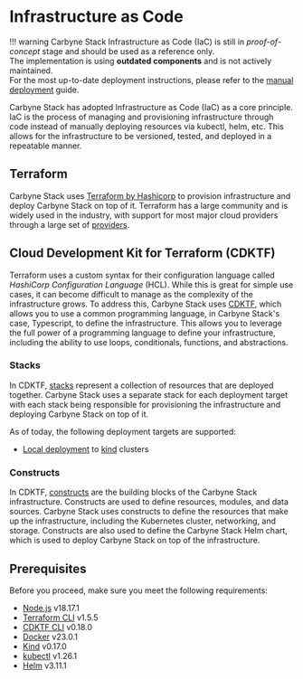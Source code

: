 # Infrastructure as Code

!!! warning
    Carbyne Stack Infrastructure as Code (IaC) is still in *proof-of-concept*
    stage and should be used as a reference only.<br>
    The implementation is using **outdated components** and is not actively 
    maintained.<br>
    For the most up-to-date deployment instructions, please refer to the
    [manual deployment](../manual) guide.

Carbyne Stack has adopted Infrastructure as Code (IaC) as a core principle.
IaC is the process of managing and provisioning infrastructure through code
instead of manually deploying resources via kubectl, helm, etc. This allows
for the infrastructure to be versioned, tested, and deployed in a repeatable
manner.

## Terraform

Carbyne Stack uses [Terraform by Hashicorp](https://www.terraform.io/) to
provision infrastructure and deploy Carbyne Stack on top of it. Terraform
has a large community and is widely used in the industry, with support for
most major cloud providers through a large set
of [providers](https://registry.terraform.io/browse/providers?product_intent=terraform).

## Cloud Development Kit for Terraform (CDKTF)

Terraform uses a custom syntax for their configuration language called
*HashiCorp Configuration Language* (HCL). While this is great for simple use
cases, it can become difficult to manage as the complexity of the
infrastructure grows. To address this, Carbyne Stack uses
[CDKTF](https://learn.hashicorp.com/tutorials/terraform/cdktf), which
allows you to use a common programming language, in Carbyne Stack's
case, Typescript, to define the infrastructure. This allows you to
leverage the full power of a programming language to define your
infrastructure, including the ability to use loops, conditionals,
functions, and abstractions.  

### Stacks

In CDKTF,
[stacks](https://developer.hashicorp.com/terraform/cdktf/concepts/stacks)
represent a collection of resources that are deployed together. Carbyne Stack
uses a separate stack for each deployment target with each stack being
responsible for provisioning the infrastructure and deploying Carbyne Stack on
top of it.

As of today, the following deployment targets are supported:

- [Local deployment](./local) to [kind](https://kind.sigs.k8s.io/) clusters

### Constructs

In CDKTF,
[constructs](https://developer.hashicorp.com/terraform/cdktf/concepts/constructs)
are the building blocks of the Carbyne Stack infrastructure. Constructs are used
to define resources, modules, and data sources. Carbyne Stack uses constructs
to define the resources that make up the infrastructure, including the
Kubernetes cluster, networking, and storage. Constructs are also used to
define the Carbyne Stack Helm chart, which is used to deploy Carbyne Stack on
top of the infrastructure.

## Prerequisites

Before you proceed, make sure you meet the following requirements:

- [Node.js](https://nodejs.org/en/download) v18.17.1
- [Terraform CLI](https://developer.hashicorp.com/terraform/downloads) v1.5.5
- [CDKTF CLI](https://developer.hashicorp.com/terraform/tutorials/cdktf/cdktf-install)
  v0.18.0
- [Docker](https://docs.docker.com/engine/install/ubuntu/) v23.0.1
- [Kind](https://kind.sigs.k8s.io/) v0.17.0
- [kubectl](https://kubernetes.io/docs/tasks/tools/install-kubectl-linux/) v1.26.1
- [Helm](https://helm.sh/docs/intro/install/) v3.11.1
